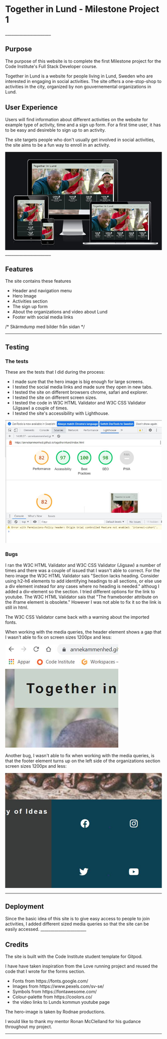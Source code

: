 <h1>Together in Lund - Milestone Project 1</h1>
_______________________

<h2>Purpose</h2>
The purpose of this website is to complete the first Milestone project for the Code Institute's Full Stack Developer course.

Together in Lund is a website for people living in Lund, Sweden who are interested in engaging in social activities. The site offers a one-stop-shop to activities in the city, organized by non gouvernemental organizations in Lund. 

<h2>User Experience</h2>
 Users will find information about different activities on the website for example type of activity, time and a sign up form. For a first time user, it has to be easy and desireble to sign up to an activity.

The site targets people who don't usually get involved in social activities, the site aims to be a fun way to enroll in an activity.

<img src="assets/images/togetherinlund different screens.JPG" alt="the site together in lund o different screen sizes">
_______________________

<h2>Features</h2>
The site contains these features

<ul>
<li>Header and navigation menu</li>
<li>Hero Image</li>
<li>Activities section</li>
<li>The sign up form</li>
<li>About the organizations and video about Lund</li>
<li>Footer with social media links</li>
</ul>

/* Skärmdump med bilder från sidan */
_______________________

<h2>Testing</h2>
<h3>The tests</h3>
These are the tests that I did during the process:

<ul>
<li>I made sure that the hero image is big enough for large screens.</li>
<li>I tested the social media links and made sure they open in new tabs.</li>
<li>I tested the site on different browsers chrome, safari and explorer.</li>
<li>I tested the site on different screen sizes.</li>
<li>I tested the code in W3C HTML Validator and W3C CSS Validator (Jigsaw) a couple of times.</li>
<li>I tested the site's accessibility with Lighthouse.</li>
</ul>

<img src="assets/images/lighthousevarde.JPG" alt="the site rating from Lighthouse">

<h3>Bugs</h3>
I ran the W3C HTML Validator and W3C CSS Validator (Jigsaw) a number of times and there was a couple of issued that I wasn't able to correct. For the hero image the W3C HTML Validator sais "Section lacks heading. Consider using h2-h6 elements to add identifying headings to all sections, or else use a div element instead for any cases where no heading is needed." althoug I added a div-element so the section. I tried different options for the link to youtube. The W3C HTML Validator sais that "The frameborder attribute on the iframe element is obsolete." However I was not able to fix it so the link is still in html.

The W3C CSS Validator came back with a warning about the imported fonts.

When working with the media queries, the header element shows a gap that I wasn't able to fix on screen sizes 1200px and less:

<img src="assets/images/glappuppevanster.JPG" alt="upper left corner of site when screen size under 1200px">

Another bug, I wasn't able to fix when working with the media queries, is that the footer element turns up on the left side of the organizations section screen sizes 1200px and less:

<img src="assets/images/glappnerehoger.JPG" alt="footer turns to right side of site when screen size under 1200px">

_______________________

<h2>Deployment</h2>
Since the basic idea of this site is to give easy access to people to join activities, I added different sized media queries so that the site can be easily accessed.
_______________________

<h2>Credits</h2>
The site is built with the Code Institute student template for Gitpod. 

I have have taken inspiration from the Love running project and reused the code that I wrote for the forms section. 

<ul>
<li>Fonts from https://fonts.google.com/</li>
<li>Images from https://www.pexels.com/sv-se/</li>
<li>Symbols from https://fontawesome.com/</li>
<li>Colour-palette from https://coolors.co/</li>
<li>the video links to Lunds kommun youtube page</li>
</ul>

The hero-image is taken by Rodnae productions.

I would like to thank my mentor Ronan McClelland for his gudance throughout my project.
_______________________